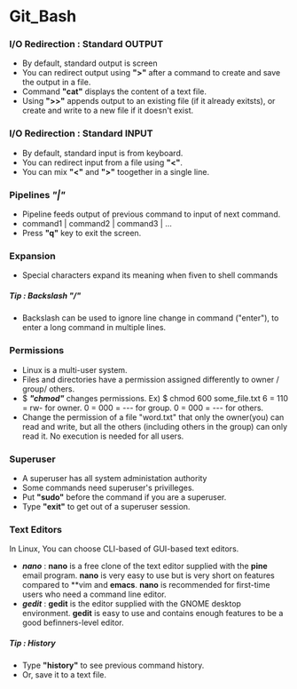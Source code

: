 # Git_Bash
### I/O Redirection : Standard OUTPUT
- By default, standard output is screen
- You can redirect output using **">"** after a command to create and save the output in a file.
- Command **"cat"** displays the content of a text file.
- Using **">>"** appends output to an existing file (if it already exitsts), or create and write to a new file if it doesn't exist.

### I/O Redirection : Standard INPUT
- By default, standard input is from keyboard.
- You can redirect input from a file using **"<"**.
- You can mix **"<"** and **">"** toogether in a single line.

### Pipelines ***"|"***
- Pipeline feeds output of previous command to input of next command.
- command1 | command2 | command3 | ...
- Press **"q"** key to exit the screen.

### Expansion
- Special characters expand its meaning when fiven to shell commands 

##### Tip : Backslash **"/"**
- Backslash can be used to ignore line change in command ("enter"), to enter a long command in multiple lines.

### Permissions
- Linux is a multi-user system.
- Files and directories have a permission assigned differently to owner / group/ others.
- $ ***"chmod"*** changes permissions.
Ex) $ chmod 600 some_file.txt
6 = 110 = rw- for owner.
0 = 000 = --- for group.
0 = 000 = --- for others.
- Change the permission of a file "word.txt" that only the owner(you) can read and write, but all the others (including others in the group) can only read it. No execution is needed for all users.

### Superuser
- A superuser has all system administation authority
- Some commands need superuser's privilleges.
- Put **"sudo"** before the command if you are a superuser.
- Type **"exit"** to get out of a superuser session.

### Text Editors
In Linux, You can choose CLI-based of GUI-based text editors.
- ***nano*** : **nano** is a free clone of the text editor supplied with the **pine** email program. **nano** is very easy to use but is very short on features compared to **vim and **emacs**. **nano** is recommended for first-time users who need a command line editor.
- ***gedit*** : **gedit** is the editor supplied with the GNOME desktop environment. **gedit** is easy to use and contains enough features to be a good befinners-level editor.

##### Tip : History
- Type **"history"** to see previous command history.
- Or, save it to a text file.
